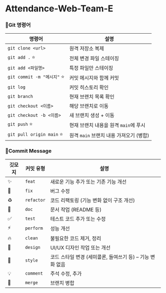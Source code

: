 
# Attendance-Web-Team-E

### 🔹Git 명령어
| 명령어                     | 설명                        |
|---------------------------|-----------------------------|
| `git clone <url>`         | 원격 저장소 복제              |
| `git add .` ⭐            | 전체 변경 파일 스테이징       |
| `git add <파일명>`         | 특정 파일만 스테이징           |
| `git commit -m "메시지"` ⭐| 커밋 메시지와 함께 커밋         |
| `git log`                 | 커밋 히스토리 확인              |
| `git branch`              | 현재 브랜치 목록 확인            |
| `git checkout <이름>`      | 해당 브랜치로 이동               |
| `git checkout -b <이름>`   | 새 브랜치 생성 + 이동             |
| `git push` ⭐             | 현재 브랜치 내용을 원격 `main`에 푸시     |
| `git pull origin main` ⭐ | 원격 `main` 브랜치 내용 가져오기 (병합)   |


### 🔹Commit Message
| 깃모지 | 커밋 유형 | 설명 |
|-------|-----------|------|
|✨| `feat` | 새로운 기능 추가 또는 기존 기능 개선 |
|🐛| `fix` | 버그 수정 |
|♻️| `refactor` | 코드 리팩토링 (기능 변화 없이 구조 개선) |
|📝| `doc` | 문서 작업 (README 등) |
|✅| `test` | 테스트 코드 추가 또는 수정 |
|⚡️| `perform` | 성능 개선 |
|🔥| `clean` | 불필요한 코드 제거, 정리 |
|💄| `design` | UI/UX 디자인 작업 또는 개선 |
|🎨| `style` | 코드 스타일 변경 (세미콜론, 들여쓰기 등) – 기능 변화 없음 |
|💡| `comment` | 주석 수정, 추가 |
|🔀| `merge` | 브랜치 병합
